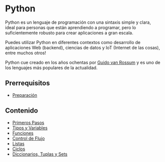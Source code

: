 # Python

Python es un lenguaje de programación con una sintaxis simple y clara, ideal para personas que están aprendiendo a programar, pero lo suficientemente robusto para crear aplicaciones a gran escala.

Puedes utilizar Python en diferentes contextos como desarrollo de aplicaciones Web (backend), ciencias de datos y IoT (Internet de las cosas), entre muchos otros!

Python cue creado en los años ochentas por [Guido van Rossum](https://es.wikipedia.org/wiki/Guido_van_Rossum) y es uno de los lenguajes más populares de la actualidad.

## Prerrequisitos

* [Preparación](../preparacion/)

## Contenido

* [Primeros Pasos](primeros-pasos.md)
* [Tipos y Variables](tipos-y-variables.md)
* [Funciones](funciones.md)
* [Control de Flujo](control-de-flujo.md)
* [Listas](listas.md)
* [Ciclos](ciclos.md)
* [Diccionarios, Tuplas y Sets](diccionarios-tuplas-y-sets.md)
